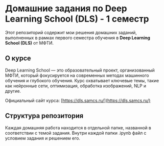 # Домашние задания по Deep Learning School (DLS) - 1 семестр

Этот репозиторий содержит мои решения домашних заданий, выполненных в рамках первого семестра обучения в **Deep Learning School (DLS)** от МФТИ. 

## О курсе
Deep Learning School — это образовательный проект, организованный МФТИ, который фокусируется на современных методах машинного обучения и глубокого обучения. Курс охватывает ключевые темы, такие как нейронные сети, оптимизация, обработка изображений, NLP и другие.

Официальный сайт курса: [https://dls.samcs.ru/](https://dls.samcs.ru/)

## Структура репозитория
Каждая домашняя работа находится в отдельной папке, названной в соответствии с темой задания. Внутри каждой папки .ipynb файл с условием задания и решением его.
